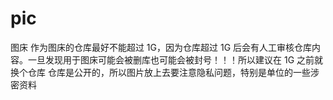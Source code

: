 # pic
图床
作为图床的仓库最好不能超过 1G，因为仓库超过 1G 后会有人工审核仓库内容。一旦发现用于图床可能会被删库也可能会被封号！！！所以建议在 1G 之前就换个仓库
仓库是公开的，所以图片放上去要注意隐私问题，特别是单位的一些涉密资料
